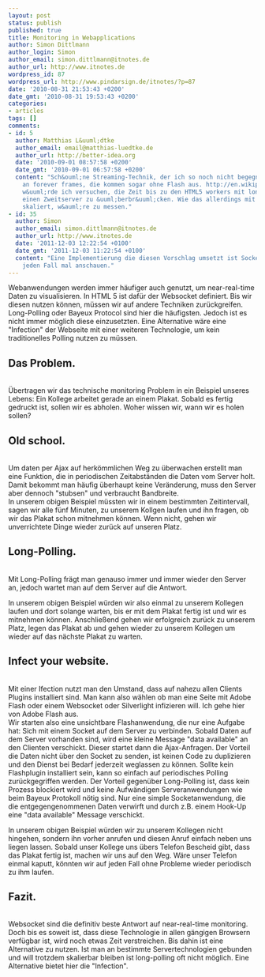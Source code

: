 ```yaml
---
layout: post
status: publish
published: true
title: Monitoring in Webapplications
author: Simon Dittlmann
author_login: Simon
author_email: simon.dittlmann@itnotes.de
author_url: http://www.itnotes.de
wordpress_id: 87
wordpress_url: http://www.pindarsign.de/itnotes/?p=87
date: '2010-08-31 21:53:43 +0200'
date_gmt: '2010-08-31 19:53:43 +0200'
categories:
- articles
tags: []
comments:
- id: 5
  author: Matthias L&uuml;dtke
  author_email: email@matthias-luedtke.de
  author_url: http://better-idea.org
  date: '2010-09-01 08:57:58 +0200'
  date_gmt: '2010-09-01 06:57:58 +0200'
  content: "Sch&ouml;ne Streaming-Technik, der ich so noch nicht begegnet bin. Erinnert
    an forever frames, die kommen sogar ohne Flash aus. http://en.wikipedia.org/wiki/Comet_(programming)#Hidden_IFrame\r\n\r\nEinstweilen
    w&uuml;rde ich versuchen, die Zeit bis zu den HTML5 workers mit long polling auf
    einen Zweitserver zu &uuml;berbr&uuml;cken. Wie das allerdings mit knappen Serverresourcen
    skaliert, w&auml;re zu messen."
- id: 35
  author: Simon
  author_email: simon.dittlmann@itnotes.de
  author_url: http://www.itnotes.de
  date: '2011-12-03 12:22:54 +0100'
  date_gmt: '2011-12-03 11:22:54 +0100'
  content: "Eine Implementierung die diesen Vorschlag umsetzt ist Socket.io (http://socket.io/).\r\nAuf
    jeden Fall mal anschauen."
---
```

<p>Webanwendungen werden immer h&auml;ufiger auch genutzt, um near-real-time Daten zu visualisieren. In HTML 5 ist daf&uuml;r der Websocket definiert. Bis wir diesen nutzen k&ouml;nnen, m&uuml;ssen wir auf andere Techniken zur&uuml;ckgreifen. Long-Polling oder Bayeux Protocol sind hier die h&auml;ufigsten. Jedoch ist es nicht immer m&ouml;glich diese einzusetzten. Eine Alternative w&auml;re eine "Infection" der Webseite mit einer weiteren Technologie, um kein traditionelles Polling nutzen zu m&uuml;ssen.</p>
<h2>Das Problem.</h2><br />
&Uuml;bertragen wir das technische monitoring Problem in ein Beispiel unseres Lebens: Ein Kollege arbeitet gerade an einem Plakat. Sobald es fertig gedruckt ist, sollen wir es abholen. Woher wissen wir, wann wir es holen sollen?</p>
<h2>Old school.</h2><br />
Um daten per Ajax auf herk&ouml;mmlichen Weg zu &uuml;berwachen erstellt man eine Funktion, die in periodischen Zeitabst&auml;nden die Daten vom Server holt. Damit bekommt man h&auml;ufig &uuml;berhaupt keine Ver&auml;nderung, muss den Server aber dennoch "stubsen" und verbraucht Bandbreite.<br />
In unserem obigen Beispiel m&uuml;ssten wir in einem bestimmten Zeitintervall, sagen wir alle f&uuml;nf Minuten, zu unserem Kollgen laufen und ihn fragen, ob wir das Plakat schon mitnehmen k&ouml;nnen. Wenn nicht, gehen wir unverrichtete Dinge wieder zur&uuml;ck auf unseren Platz.</p>
<h2>Long-Polling.</h2><br />
Mit Long-Polling fr&auml;gt man genauso immer und immer wieder den Server an, jedoch wartet man auf dem Server auf die Antwort.</p>
<p>In unserem obigen Beispiel w&uuml;rden wir also einmal zu unserem Kollegen laufen und dort solange warten, bis er mit dem Plakat fertig ist und wir es mitnehmen k&ouml;nnen. Anschlie&szlig;end gehen wir erfolgreich zur&uuml;ck zu unserem Platz, legen das Plakat ab und gehen wieder zu unserem Kollegen um wieder auf das n&auml;chste Plakat zu warten.</p>
<h2>Infect your website.</h2><br />
Mit einer Ifection nutzt man den Umstand, dass auf nahezu allen Clients Plugins installiert sind. Man kann also w&auml;hlen ob man eine Seite mit Adobe Flash oder einem Websocket oder Silverlight infizieren will. Ich gehe hier von Adobe Flash aus.<br />
Wir starten also eine unsichtbare Flashanwendung, die nur eine Aufgabe hat: Sich mit einem Socket auf dem Server zu verbinden. Sobald Daten auf dem Server vorhanden sind, wird eine kleine Message "data available" an den Clienten verschickt. Dieser startet dann die Ajax-Anfragen. Der Vorteil die Daten nicht &uuml;ber den Socket zu senden, ist keinen Code zu duplizieren und den Dienst bei Bedarf jederzeit weglassen zu k&ouml;nnen. Sollte kein Flashplugin installiert sein, kann so einfach auf periodisches Polling zur&uuml;ckgegriffen werden. Der Vorteil gegen&uuml;ber Long-Polling ist, dass kein Prozess blockiert wird und keine Aufw&auml;ndigen Serveranwendungen wie beim Bayeux Protokoll n&ouml;tig sind. Nur eine simple Socketanwendung, die die entgegengenommenen Daten verwirft und durch z.B. einem Hook-Up eine "data available" Message verschickt.</p>
<p>In unserem obigen Beispiel w&uuml;rden wir zu unserem Kollegen nicht hingehen, sondern ihn vorher anrufen und diesen Anruf einfach neben uns liegen lassen. Sobald unser Kollege uns &uuml;bers Telefon Bescheid gibt, dass das Plakat fertig ist, machen wir uns auf den Weg. W&auml;re unser Telefon einmal kaputt, k&ouml;nnten wir auf jeden Fall ohne Probleme wieder periodisch zu ihm laufen.</p>
<h2>Fazit.</h2><br />
Websocket sind die definitiv beste Antwort auf near-real-time monitoring. Doch bis es soweit ist, dass diese Technologie in allen g&auml;ngigen Browsern verf&uuml;gbar ist, wird noch etwas Zeit verstreichen. Bis dahin ist eine Alternative zu nutzen. Ist man an bestimmte Servertechnologien gebunden und will trotzdem skalierbar bleiben ist long-polling oft nicht m&ouml;glich. Eine Alternative bietet hier die "Infection".</p>
